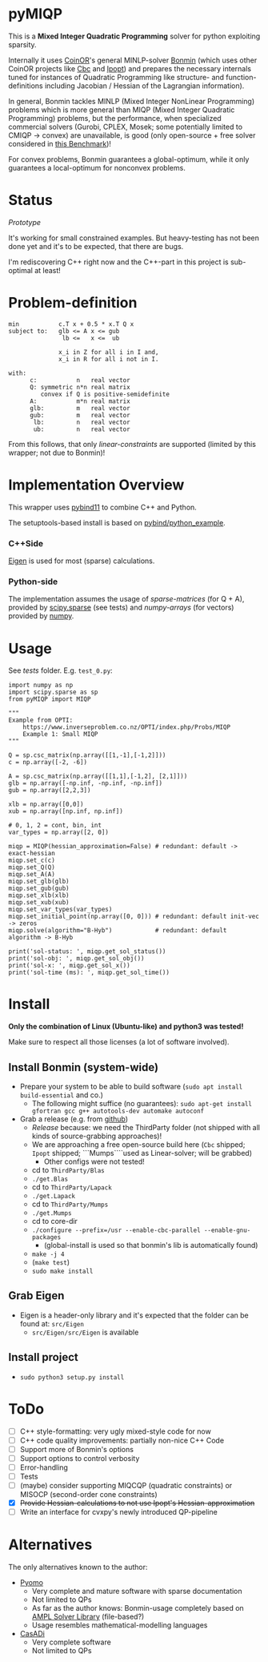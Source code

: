 # pyMIQP
This is a **Mixed Integer Quadratic Programming** solver for python exploiting sparsity.

Internally it uses [CoinOR](https://www.coin-or.org/)'s general MINLP-solver [Bonmin](https://www.coin-or.org/Bonmin/) (which uses other CoinOR projects like [Cbc](https://projects.coin-or.org/Cbc) and [Ipopt](https://projects.coin-or.org/Ipopt))
and prepares the necessary internals tuned for instances of Quadratic Programming like structure- and function-definitions including Jacobian / Hessian of the Lagrangian information).

In general, Bonmin tackles MINLP (Mixed Integer NonLinear Programming) problems
which is more general than MIQP (Mixed Integer Quadratic Programming) problems,
but the performance, when specialized commercial solvers (Gurobi, CPLEX, Mosek;
some potentially limited to CMIQP -> convex) are unavailable, is good (only
open-source + free solver considered in [this Benchmark](http://plato.asu.edu/ftp/convex.html))!  

For convex problems, Bonmin guarantees a global-optimum, while it only guarantees
a local-optimum for nonconvex problems.

# Status
*Prototype*

It's working for small constrained examples.
But heavy-testing has not been done yet and it's to be expected, that there are bugs.

I'm rediscovering C++ right now and the C++-part in this project is sub-optimal at least!

# Problem-definition
    min           c.T x + 0.5 * x.T Q x
    subject to:   glb <= A x <= gub
                   lb <=   x <=  ub

                  x_i in Z for all i in I and,
                  x_i in R for all i not in I.

    with:
          c:           n   real vector
          Q: symmetric n*n real matrix
             convex if Q is positive-semidefinite
          A:           m*n real matrix
          glb:         m   real vector
          gub:         m   real vector
           lb:         n   real vector
           ub:         n   real vector

From this follows, that only *linear-constraints* are supported (limited by this wrapper; not due to Bonmin)!

# Implementation Overview
This wrapper uses [pybind11](https://github.com/pybind/pybind11) to combine C++ and Python.

The setuptools-based install is based on [pybind/python_example](https://github.com/pybind/python_example).

### C++Side

[Eigen](http://eigen.tuxfamily.org) is used for most (sparse) calculations.

### Python-side
The implementation assumes the usage of *sparse-matrices* (for Q + A), provided by [scipy.sparse](https://docs.scipy.org/doc/scipy/reference/sparse.html) (see tests) and *numpy-arrays* (for vectors) provided by [numpy](http://www.numpy.org/).

# Usage
See *tests* folder. E.g. ```test_0.py```:

    import numpy as np
    import scipy.sparse as sp
    from pyMIQP import MIQP

    """
    Example from OPTI:
        https://www.inverseproblem.co.nz/OPTI/index.php/Probs/MIQP
        Example 1: Small MIQP
    """

    Q = sp.csc_matrix(np.array([[1,-1],[-1,2]]))
    c = np.array([-2, -6])

    A = sp.csc_matrix(np.array([[1,1],[-1,2], [2,1]]))
    glb = np.array([-np.inf, -np.inf, -np.inf])
    gub = np.array([2,2,3])

    xlb = np.array([0,0])
    xub = np.array([np.inf, np.inf])

    # 0, 1, 2 = cont, bin, int
    var_types = np.array([2, 0])

    miqp = MIQP(hessian_approximation=False) # redundant: default -> exact-hessian
    miqp.set_c(c)
    miqp.set_Q(Q)
    miqp.set_A(A)
    miqp.set_glb(glb)
    miqp.set_gub(gub)
    miqp.set_xlb(xlb)
    miqp.set_xub(xub)
    miqp.set_var_types(var_types)
    miqp.set_initial_point(np.array([0, 0])) # redundant: default init-vec -> zeros
    miqp.solve(algorithm="B-Hyb")            # redundant: default algorithm -> B-Hyb

    print('sol-status: ', miqp.get_sol_status())
    print('sol-obj: ', miqp.get_sol_obj())
    print('sol-x: ', miqp.get_sol_x())
    print('sol-time (ms): ', miqp.get_sol_time())


# Install
**Only the combination of Linux (Ubuntu-like) and python3 was tested!**

Make sure to respect all those licenses (a lot of software involved).

## Install Bonmin (system-wide)
- Prepare your system to be able to build software (```sudo apt install build-essential``` and co.)
  - The following might suffice (no guarantees): ```sudo apt-get install gfortran gcc g++ autotools-dev automake autoconf```
- Grab a release (e.g. from [github](https://github.com/coin-or/Bonmin/releases))
  - *Release* because: we need the ThirdParty folder (not shipped with all kinds of source-grabbing approaches)!
  - We are approaching a free open-source build here (```Cbc``` shipped; ```Ipopt``` shipped; ```Mumps````used as Linear-solver; will be grabbed)
    - Other configs were not tested!
  - cd to ```ThirdParty/Blas```
  - ```./get.Blas```
  - cd to ```ThirdParty/Lapack```
  - ```./get.Lapack```
  - cd to ```ThirdParty/Mumps```
  - ```./get.Mumps```
  - cd to core-dir
  - ```./configure --prefix=/usr --enable-cbc-parallel --enable-gnu-packages```
    - (global-install is used so that bonmin's lib is automatically found)
  - ```make -j 4```
  - (```make test```)
  - ```sudo make install```

## Grab Eigen
- Eigen is a header-only library and it's expected that the folder can be found at: ```src/Eigen```
  - ```src/Eigen/src/Eigen``` is available

## Install project
- ```sudo python3 setup.py install```

# ToDo
- [ ] C++ style-formatting: very ugly mixed-style code for now
- [ ] C++ code quality improvements: partially non-nice C++ Code
- [ ] Support more of Bonmin's options
- [ ] Support options to control verbosity
- [ ] Error-handling
- [ ] Tests
- [ ] (maybe) consider supporting MIQCQP (quadratic constraints) or MISOCP (second-order cone constraints)
- [x] ~~Provide Hessian-calculations to not use Ipopt's Hessian-approximation~~  
- [ ] Write an interface for cvxpy's newly introduced QP-pipeline

# Alternatives
The only alternatives known to the author:

- [Pyomo](http://www.pyomo.org/)
  - Very complete and mature software with sparse documentation
  - Not limited to QPs
  - As far as the author knows: Bonmin-usage completely based on [AMPL Solver Library](https://ampl.com/resources/hooking-your-solver-to-ampl/) (file-based?)
  - Usage resembles mathematical-modelling languages
- [CasADi](https://github.com/casadi/casadi/wiki)
  - Very complete software
  - Not limited to QPs
